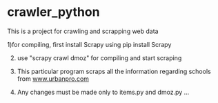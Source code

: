 # crawler_python
This is a project for crawling and scrapping web data  

1)for compiling, first install Scrapy using pip install Scrapy 

2) use "scrapy crawl dmoz" for compiling and start scraping 

3) This particular program scraps all the information regarding schools from www.urbanpro.com


4) Any changes must be made only to items.py and dmoz.py ...


